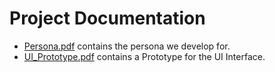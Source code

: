 # Project Documentation
 - [Persona.pdf](Persona.pdf) contains the persona we develop for.
 - [UI_Prototype.pdf](UI_Prototype.pdf) contains a Prototype for the UI Interface.